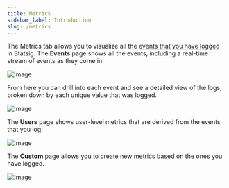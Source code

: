 ```yaml
---
title: Metrics
sidebar_label: Introduction
slug: /metrics
---
```


The Metrics tab allows you to visualize all the [events that you have logged](/guides/logging-events) in Statsig. The **Events** page shows all the events, including a real-time stream of events as they come in.

![image](https://user-images.githubusercontent.com/74588208/127933988-c981bf83-f20c-4404-8194-004017cf96ef.png)

From here you can drill into each event and see a detailed view of the logs, broken down by each unique value that was logged.

![image](https://user-images.githubusercontent.com/74588208/127934009-c94d7d55-6cdc-4c7e-8ea7-381a6fb4db3d.png)

The **Users** page shows user-level metrics that are derived from the events that you log.

![image](https://user-images.githubusercontent.com/74588208/127933909-a51c5587-992b-4fc7-8dd4-147c149772cb.png)

The **Custom** page allows you to create new metrics based on the ones you have logged.

![image](https://user-images.githubusercontent.com/74588208/127936616-ee236410-a324-4990-a4eb-2e0d7a6829e1.png)
